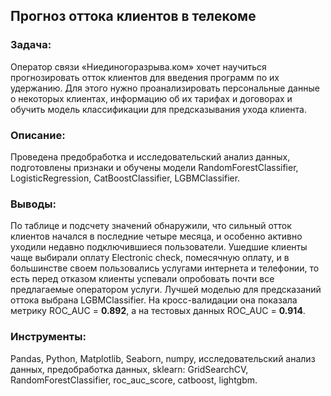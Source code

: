 ## Прогноз оттока клиентов в телекоме
### Задача: 
Оператор связи «Ниединогоразрыва.ком» хочет научиться прогнозировать отток клиентов для введения программ по их удержанию. 
Для этого нужно проанализировать персональные данные о некоторых клиентах, информацию об их тарифах и договорах и обучить модель классификации для предсказывания ухода клиента.
### Описание: 
Проведена предобработка и исследовательский анализ данных, подготовлены признаки и обучены модели RandomForestClassifier, LogisticRegression, CatBoostClassifier, LGBMClassifier.
### Выводы:
По таблице и подсчету значений обнаружили, что сильный отток клиентов начался в последние четыре месяца, и особенно активно уходили недавно подключившиеся пользователи. Ушедшие клиенты чаще выбирали оплату Electronic check, помесячную оплату, и в большинстве своем пользовались услугами интернета и телефонии, то есть перед отказом клиенты успевали опробовать почти все предлагаемые оператором услуги.
Лучшей моделью для предсказаний оттока выбрана LGBMClassifier. На кросс-валидации она показала метрику ROC_AUC = **0.892**, а на тестовых данных ROC_AUC = **0.914**.
### Инструменты:
Pandas, Python, Matplotlib, Seaborn, numpy, исследовательский анализ данных, предобработка данных, sklearn: GridSearchCV, RandomForestClassifier, roc_auc_score,  catboost, lightgbm.

